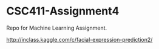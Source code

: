 CSC411-Assignment4
==================

Repo for Machine Learning Assignment.

http://inclass.kaggle.com/c/facial-expression-prediction2/
